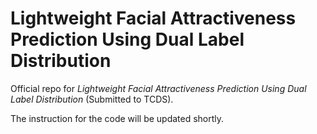 # Lightweight Facial Attractiveness Prediction Using Dual Label Distribution
Official repo for *Lightweight Facial Attractiveness Prediction Using Dual Label Distribution* (Submitted to TCDS).

The instruction for the code will be updated shortly.

